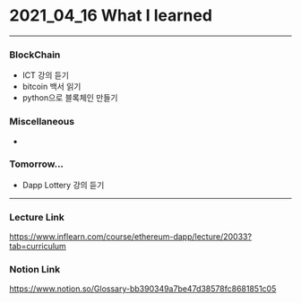 # 2021_04_16 What I learned

-----

### BlockChain

* ICT 강의 듣기
* bitcoin 백서 읽기
* python으로 블록체인 만들기

### Miscellaneous

* 

### Tomorrow...

* Dapp Lottery 강의 듣기 
-----

### Lecture Link

<https://www.inflearn.com/course/ethereum-dapp/lecture/20033?tab=curriculum>
    
### Notion Link

<https://www.notion.so/Glossary-bb390349a7be47d38578fc8681851c05>